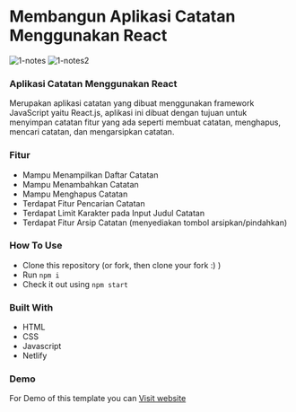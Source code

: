 # Membangun Aplikasi Catatan Menggunakan React
![1-notes](https://user-images.githubusercontent.com/88225954/176640276-80bd6488-e85b-41a9-8238-667de4718b28.png)
![1-notes2](https://user-images.githubusercontent.com/88225954/176640264-28ef2907-897c-438c-84d1-6c8eca5e011e.png)

### Aplikasi Catatan Menggunakan React
Merupakan aplikasi catatan yang dibuat menggunakan framework JavaScript yaitu React.js, aplikasi ini dibuat dengan tujuan untuk menyimpan catatan fitur yang ada seperti membuat catatan, menghapus, mencari catatan, dan mengarsipkan catatan.

### Fitur
- Mampu Menampilkan Daftar Catatan
- Mampu Menambahkan Catatan
- Mampu Menghapus Catatan
- Terdapat Fitur Pencarian Catatan
- Terdapat Limit Karakter pada Input Judul Catatan
- Terdapat Fitur Arsip Catatan (menyediakan tombol arsipkan/pindahkan)

### How To Use
- Clone this repository (or fork, then clone your fork :) )
- Run `npm i`
- Check it out using `npm start`

### Built With
- HTML
- CSS
- Javascript
- Netlify

### Demo
For Demo of this template you can [Visit website](https://neizarkevin-notesapp-react.netlify.app/) 
